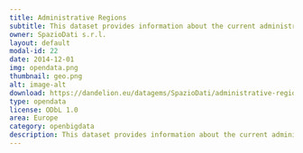 ```yaml
---
title: Administrative Regions
subtitle: This dataset provides information about the current administrative regions in Europe. Original data sources include ISTAT and Eurostat data.
owner: SpazioDati s.r.l.
layout: default
modal-id: 22 
date: 2014-12-01
img: opendata.png
thumbnail: geo.png
alt: image-alt
download: https://dandelion.eu/datagems/SpazioDati/administrative-regions/api/?$limit=10&$offset=0 
type: opendata
license: ODbL 1.0
area: Europe
category: openbigdata
description: This dataset provides information about the current administrative regions in Europe. Original data sources include ISTAT and Eurostat data. Each state in Europe is composed by administrative regions that may be divided into sub-regions. For example Italy is divided into marco-regions, which are divided into regions, which are divided into provinces, which are divided into municipalities and so on.The Italian Administrative Regions come from ISTAT, and are updated to 2011. The Administrative Regions of the other European countries come from Eurostat and are up-to-date as of 2010.
---
```

